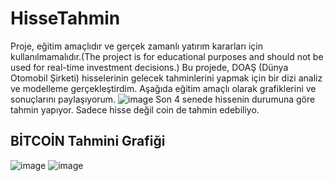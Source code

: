 # HisseTahmin
Proje, eğitim amaçlıdır ve gerçek zamanlı yatırım kararları için kullanılmamalıdır.(The project is for educational purposes and should not be used for real-time investment decisions.)
Bu projede, DOAŞ (Dünya Otomobil Şirketi) hisselerinin gelecek tahminlerini yapmak için bir dizi analiz ve modelleme gerçekleştirdim. Aşağıda eğitim amaçlı olarak grafiklerini ve sonuçlarını paylaşıyorum.
![image](https://github.com/CanOzbn/HisseTahmin/assets/115269362/d5988f79-b423-4626-bc8f-29ccc1a05065)
  Son 4 senede hissenin durumuna göre tahmin yapıyor. 
  Sadece hisse değil coin de tahmin edebiliyo. 
## BİTCOİN Tahmini Grafiği 
![image](https://github.com/CanOzbn/HisseTahmin/assets/115269362/055d558b-6a24-4017-a636-6014e1a21585)
![image](https://github.com/CanOzbn/HisseTahmin/assets/115269362/89821d51-9d82-4822-9cb0-a7956b69cf99)
